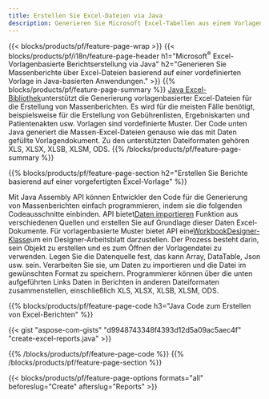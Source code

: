 ```yaml
---
title: Erstellen Sie Excel-Dateien via Java
description: Generieren Sie Microsoft Excel-Tabellen aus einem Vorlagenblatt mithilfe der Tabellenkalkulationsbibliothek Java
---
```

{{< blocks/products/pf/feature-page-wrap >}}
{{< blocks/products/pf/i18n/feature-page-header h1="Microsoft<sup>&reg;</sup> Excel-Vorlagenbasierte Berichtserstellung via Java" h2="Generieren Sie Massenberichte über Excel-Dateien basierend auf einer vordefinierten Vorlage in Java-basierten Anwendungen." >}}
{{% blocks/products/pf/feature-page-summary %}}
[Java Excel-Bibliothek](/cells/de/java/)unterstützt die Generierung vorlagenbasierter Excel-Dateien für die Erstellung von Massenberichten. Es wird für die meisten Fälle benötigt, beispielsweise für die Erstellung von Gebührenlisten, Ergebniskarten und Patientenakten usw. Vorlagen sind vordefinierte Muster. Der Code unten Java generiert die Massen-Excel-Dateien genauso wie das mit Daten gefüllte Vorlagendokument. Zu den unterstützten Dateiformaten gehören XLS, XLSX, XLSB, XLSM, ODS.
{{% /blocks/products/pf/feature-page-summary %}}

{{% blocks/products/pf/feature-page-section h2="Erstellen Sie Berichte basierend auf einer vorgefertigten Excel-Vorlage" %}}

 Mit Java Assembly API können Entwickler den Code für die Generierung von Massenberichten einfach programmieren, indem sie die folgenden Codeausschnitte einbinden. API bietet[Daten importieren](https://docs.aspose.com/cells/java/import-and-export-data/) Funktion aus verschiedenen Quellen und erstellen Sie auf Grundlage dieser Daten Excel-Dokumente. Für vorlagenbasierte Muster bietet API eine[WorkbookDesigner-Klasse](https://reference.aspose.com/cells/java/com.aspose.cells/WorkbookDesigner)um ein Designer-Arbeitsblatt darzustellen. Der Prozess besteht darin, sein Objekt zu erstellen und es zum Öffnen der Vorlagendatei zu verwenden. Legen Sie die Datenquelle fest, das kann Array, DataTable, Json usw. sein. Verarbeiten Sie sie, um Daten zu importieren und die Datei im gewünschten Format zu speichern. Programmierer können über die unten aufgeführten Links Daten in Berichten in anderen Dateiformaten zusammenstellen, einschließlich XLS, XLSX, XLSB, XLSM, ODS.



{{% blocks/products/pf/feature-page-code h3="Java Code zum Erstellen von Excel-Berichten" %}}

{{< gist "aspose-com-gists" "d9948743348f4393d12d5a09ac5aec4f" "create-excel-reports.java" >}}

{{% /blocks/products/pf/feature-page-code %}}
{{% /blocks/products/pf/feature-page-section %}}

{{< blocks/products/pf/feature-page-options formats="all" beforeslug="Create" afterslug="Reports" >}}
